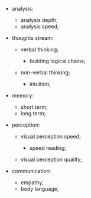 * analysis:
    * analysis depth;
    * analysis speed;

* thoughts stream:
    * verbal thinking;
        * building logical chains;

    * non-verbal thinking;
        * intuition;

* memory:
    * short term;
    * long term;

* perception:
    * visual perception speed;
        * speed reading;

    * visual perception quality;

* communication:
    * empathy;
    * body language;
